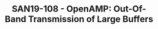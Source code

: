 ---
categories:
- san19
description: OpenAMPs RPMsg channels are limited to small buffers. This talk describes
  an architecture and implementation for transmitting large buffers using RPMsg.
image:
  featured: 'true'
  path: /assets/images/featured-images/san19/SAN19-108.png
session_attendee_num: '19'
session_id: SAN19-108
session_room: Sunset 3 (Session 3)
session_slot:
  end_time: '2019-09-23 14:55:00'
  start_time: '2019-09-23 14:30:00'
session_speakers:
- speaker_bio: Ed is relatively new to Linaro and Xilinx, but not to the embedded
    software industry, having been involved with safety- and security-critical embedded
    operating systems and hypervisors for the last 15 years.
  speaker_company: ''
  speaker_image: /assets/images/speakers/san19/ed-mooring.jpg
  speaker_location: ''
  speaker_name: Ed Mooring
  speaker_position: Xilinx, Inc. assignee to Linaro, OpenAMP maintainer
  speaker_url: ''
  speaker_username: ed.mooring
- speaker_bio: ''
  speaker_company: xilinx
  speaker_image: /assets/images/speakers/placeholder.jpg
  speaker_location: ''
  speaker_name: benjamin levinsky
  speaker_position: software engineer
  speaker_url: ''
  speaker_username: blevinsk2
session_track: IoT and Embedded
tag: session
tags:
- Power Management
- ' Automotive'
- ' IoT and Embedded'
title: 'SAN19-108 - OpenAMP: Out-Of-Band Transmission of Large Buffers'
---